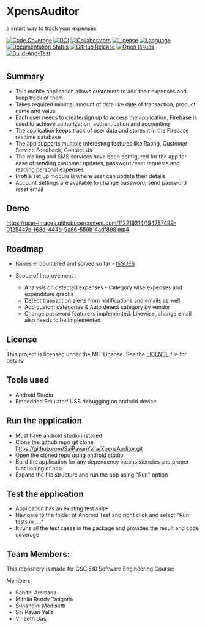 # XpensAuditor
a smart way to track your expenses

[![Code Coverage](https://codecov.io/gh/SaiPavanYalla/XpensAuditor/branch/main/graphs/badge.svg)](https://codecov.io/gh/SaiPavanYalla/XpensAuditor/branch/main)
[![DOI](https://zenodo.org/badge/543328644.svg)](https://zenodo.org/badge/latestdoi/543328644)
[![Collaborators](https://img.shields.io/badge/Collaborators-5-orange.svg?style=flat)](https://github.com/SaiPavanYalla/XpensAuditor/graphs/contributors)
[![License](https://img.shields.io/badge/License-MIT-purple.svg?style=flat)](https://github.com/SaiPavanYalla/XpensAuditor/blob/main/LICENSE)
[![Language](https://img.shields.io/badge/Language-Java-blue.svg?style=flat)](https://github.com/SaiPavanYalla/XpensAuditor/search?l=java)
[![Documentation Status](https://readthedocs.org/projects/ansicolortags/badge/?version=latest)](https://github.com/SaiPavanYalla/XpensAuditor/blob/main/README.md)
[![GitHub Release](https://img.shields.io/github/release/SaiPavanYalla/XpensAuditor.svg)](https://github.com/SaiPavanYalla/XpensAuditor/releases)
[![Open Issues](https://img.shields.io/github/issues/SaiPavanYalla/XpensAuditor)](https://github.com/SaiPavanYalla/XpensAuditor/issues)
[![Build-And-Test](https://github.com/SaiPavanYalla/XpensAuditor/actions/workflows/android.yml/badge.svg)](https://github.com/SaiPavanYalla/XpensAuditor/actions/workflows/android.yml)

#

 ## Summary
 
 - This mobile application allows customers to add their expenses and keep track of them. 
 - Takes required minimal amount of data like date of transaction, product name and value
 - Each user needs to create/sign up to access the application, Firebase is used to achieve authorization, authentication and accounting
 - The application keeps track of user data and stores it in the Firebase realtime database
 - The app supports multiple interesting features like Rating, Customer Service Feedback, Contact Us
 - The Mailing and SMS services have been configured for the app for ease of sending customer updates, password reset requests and reading personal expenses 
 - Profile set up module is where user can update their details 
 - Account Settings are available to change password, send password reset email

## Demo

https://user-images.githubusercontent.com/112219214/194787499-0125447e-f68d-444b-9a86-559b14adf898.mp4


## Roadmap

 - Issues encountered and solved so far - [ISSUES](https://github.com/SaiPavanYalla/XpensAuditor/issues?q=is%3Aissue+is%3Aclosed)
 - Scope of Improvement :
 
   - Analysis on detected expenses - Category wise expenses and expenditure graphs
   - Detect transaction alerts from notifications and emails as well
   - Add custom categories & Auto detect category by vendor
   - Change password feature is implemented. Likewise, change email also needs to be implemented
 

## License

 This project is licensed under the MIT License. See the [LICENSE](https://github.com/SaiPavanYalla/XpensAuditor/blob/main/LICENSE) file for details
 
## Tools used

- Android Studio
- Embedded Emulator/ USB debugging on android device

## Run the application

 - Must have android studio installed
 - Clone the github repo
   git clone https://github.com/SaiPavanYalla/XpensAuditor.git
 - Open the cloned repo using android studio
 - Build the application for any dependency inconsistencies and proper functioning of app
 - Expand the file structure and run the app using "Run" option
 
## Test the application

 - Application has an existing test suite
 - Navigate to the folder of Android Test and right click and select "Run tests in ...."
 - It runs all the test cases in the package and provides the result and code coverage
 
## Team Members:

This repository is made for CSC 510 Software Engineering Course:

Members
 - Sahithi Ammana
 - Mithila Reddy Tatigotla
 - Sunandini Medisetti
 - Sai Pavan Yalla
 - Vineeth Dasi

